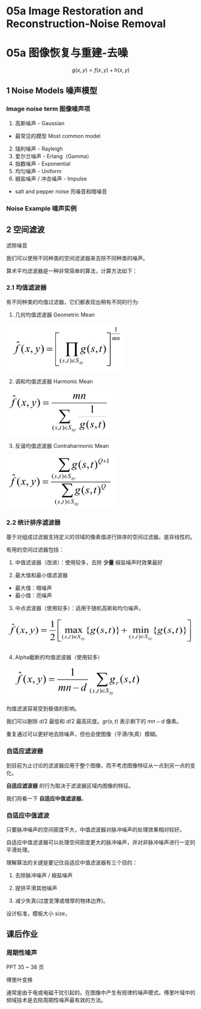# 05a Image Restoration and Reconstruction-Noise Removal

# 05a 图像恢复与重建-去噪


$$
g(x, y) = f (x, y) +h(x, y)
$$

## 1 Noise Models 噪声模型

### Image noise term 图像噪声项

1. 高斯噪声 - Gaussian

- 最常见的模型 Most common model

2. 瑞利噪声 - Rayleigh
3. 爱尔兰噪声 - Erlang（Gamma）
4. 指数噪声 - Exponential
5. 均匀噪声 - Uniform
6. 椒盐噪声 / 冲击噪声 - Impulse

- salt and pepper noise 亮噪音和暗噪音

### Noise Example 噪声实例



## 2 空间滤波

滤除噪音

我们可以使用不同种类的空间滤波器来去除不同种类的噪声。

算术平均滤波器是一种非常简单的算法，计算方法如下：

### 2.1 均值滤波器

有不同种类的均值过滤器，它们都表现出稍有不同的行为:

1. 几何均值滤波器 Geometric Mean

<img src="img/image-20221130165506211.png" alt="image-20221130165506211" style="zoom:50%;" />

2. 调和均值滤波器 Harmonic Mean

<img src="img/image-20221130165516405.png" alt="image-20221130165516405" style="zoom:50%;" />

3. 反谐均值滤波器  Contraharmonic Mean

<img src="img/image-20221130165531907.png" alt="image-20221130165531907" style="zoom:50%;" />



### 2.2 统计排序滤波器

基于对组成过滤器支持定义的邻域的像素值进行排序的空间过滤器。是非线性的。

有用的空间过滤器包括：

1. 中值滤波器（改进）：使用较多，去除 **少量** 椒盐噪声时效果最好

2. 最大值和最小值滤波器

- 最大值：暗噪声
- 最小值：亮噪声

3. 中点滤波器（使用较多）：适用于随机高斯和均匀噪声。

<img src="img/image-20221130170037177.png" alt="image-20221130170037177" style="zoom:50%;" />



4. Alpha截断的均值滤波器（使用较多）

<img src="img/image-20221130170438384.png" alt="image-20221130170438384" style="zoom:50%;" />

均值滤波容易受到极值的影响。

我们可以删除 $d/2$ 最低和 $d/2$ 最高灰度。$gr(s, t)$ 表示剩下的 $mn - d$ 像素。



重复通过可以更好地去除噪声，但也会使图像（平滑/失真）模糊。



### 自适应滤波器

到目前为止讨论的滤波器应用于整个图像，而不考虑图像特征从一点到另一点的变化。

**自适应滤波器** 的行为取决于滤波器区域内图像的特征。

我们将看一下 **自适应中值滤波器**。



### 自适应中值滤波

只要脉冲噪声的空间密度不大，中值滤波器对脉冲噪声的处理效果相对较好。

自适应中值滤波器可以处理空间密度更大的脉冲噪声，并对非脉冲噪声进行一定的平滑处理。

理解算法的关键是要记住自适应中值滤波器有三个目的：

1. 去除脉冲噪声 / 椒盐噪声

2. 提供平滑其他噪声

3. 减少失真(过度变薄或增厚的物体边界)。

设计标准，模板大小 size，





## 课后作业

### 周期性噪声 

PPT 35 ~ 38 页

傅里叶变换

通常是由于电或电磁干扰引起的。在图像中产生有规律的噪声模式。傅里叶域中的频域技术是去除周期性噪声最有效的方法。